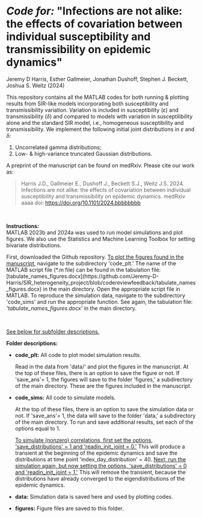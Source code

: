 # *Code for:* "Infections are not alike: the effects of covariation between individual susceptibility and transmissibility on epidemic dynamics"
Jeremy D Harris, Esther Gallmeier, Jonathan Dushoff, Stephen J. Beckett, Joshua S. Weitz (2024)


This repository contains all the MATLAB codes for both running & plotting results from SIR-like models incorporating both susceptibility and transmissibility variation. Variation is included in susceptibility ($\varepsilon$) and transmissibility ($\delta$) and compared to models with variation in susceptilibility alone and the standard SIR model, i.e., homogeneous susceptibility and transmissibility. We implement the following initial joint distributions in $\varepsilon$ and $\delta$: <br>
<ol>
<li> Uncorrelated gamma distributions;  </li> 
<li>  Low- & high-variance truncated Gaussian distributions.  </li> 
</ol>
A preprint of the manuscript can be found on medRxiv. Please cite our work as:

> Harris J.D., Gallmeier E., Dushoff J., Beckett S.J., Weitz J.S. 2024. Infections are not alike: the effects of covariation between individual susceptibility and transmissibility on epidemic dynamics. medRxiv aaaa doi: https://doi.org/10.1101/2024.bbbbbbbb 

<br>

**Instructions:** <br>
MATLAB 2023b and 2024a was used to run model simulations and plot figures. We also use the Statistics and Machine Learning Toolbox for setting bivariate distributions. <br>

  <p>First, downloaded the Github repository. <u>To plot the figures found in the manuscript</u>, navigate to the subdirectory 'code_plt.' The name of the MATLAB script file (*.m file)  can be found in the tabulation file: [tabulate_names_figures.docx](https://github.com/Jeremy-D-Harris/SIR_heterogeneity_project/blob/codereviewfeedback/tabulate_names_figures.docx) in the main directory. Open the appropriate script file in MATLAB. To reproduce the simulation data, navigate to the subdirectory 'code_sims' and run the appropriate function. See again, the tabulation file: <em>'tabulate_names_figures.docx'</em> in the main directory.</p> <br>

<u>See below for subfolder descriptions.</u>

**Folder descriptions:** <br>

- **code_plt:** All code to plot model simulation results. <br>

  <p>Read in the data from 'data/' and plot the figures in the manuscript. At the top of these files, there is an option to save the figure or not. If 'save_ans'= 1, the figures will save to the folder 'figures,' a subdirectory of the main directory. These are the figures included in the manuscript.</p>


- **code_sims:** All code to simulate models. <br>

  <p> At the top of these files, there is an option to save the simulation data or not. If 'save_ans'= 1, the data will save to the folder 'data,' a subdirectory of the main directory. To run and save additional results, set each of the options equal to 1. <br> 

  <u>To simulate (nonzero) correlations, first set the options, 'save_distributions' = 1 and 'readin_init_joint = 0.'</u> This will produce a transient at the beginning of the epidemic dynamics and save the distributions at time point 'index_day_distribution' = 40. <u>Next, run the simulation again, but now setting the options, 'save_distributions' = 0 and 'readin_init_joint = 1.'</u> This will remove the transient, because the distributions have already converged to the eigendistributions of the epidemic dynamics.</p>


- **data:** Simulation data is saved here and used by plotting codes. <br>


- **figures:** Figure files are saved to this folder.